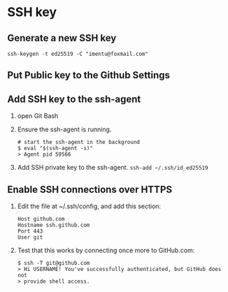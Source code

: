 # SSH key

## Generate a new SSH key

`ssh-keygen -t ed25519 -C "imentu@foxmail.com"`

## Put Public key to the Github Settings

## Add SSH key to the ssh-agent

1. open Git Bash

2. Ensure the ssh-agent is running.
    ```shell
    # start the ssh-agent in the background
    $ eval "$(ssh-agent -s)"
    > Agent pid 59566
    ```

3. Add SSH private key to the ssh-agent.
   `ssh-add ~/.ssh/id_ed25519`

## Enable SSH connections over HTTPS

1. Edit the file at ~/.ssh/config, and add this section:
    ```
    Host github.com
    Hostname ssh.github.com
    Port 443
    User git
    ```

2. Test that this works by connecting once more to GitHub.com:
    ```shell
    $ ssh -T git@github.com
    > Hi USERNAME! You've successfully authenticated, but GitHub does not
    > provide shell access.
    ```

